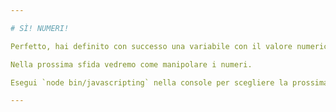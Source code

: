 ```yaml
---

# SÌ! NUMERI!

Perfetto, hai definito con successo una variabile con il valore numerico `123456789`.

Nella prossima sfida vedremo come manipolare i numeri.

Esegui `node bin/javascripting` nella console per scegliere la prossima sfida.

---
```

